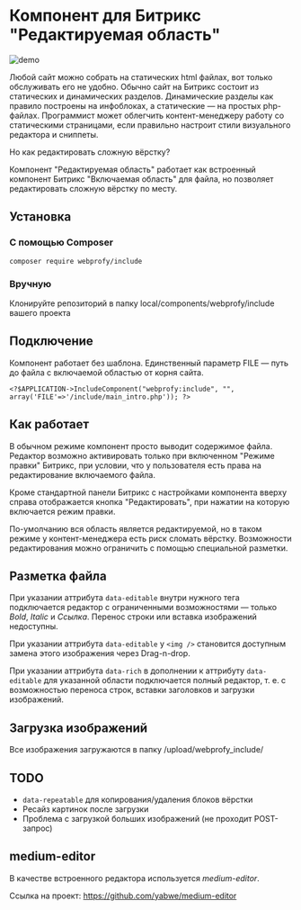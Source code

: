 # Компонент для Битрикс "Редактируемая область"

![demo](https://nukinuki.github.io/include/img/edit_demo.gif)

Любой сайт можно собрать на статических html файлах, вот только обслуживать его не удобно.
Обычно сайт на Битрикс состоит из статических и динамических разделов.
Динамические разделы как правило построены на инфоблоках, а статические — на простых php-файлах.
Программист может облегчить контент-менеджеру работу со статическими страницами, если правильно
настроит стили визуального редактора и сниппеты.

Но как редактировать сложную вёрстку? 

Компонент "Редактируемая область" работает как встроенный компонент Битрикс "Включаемая область" для файла,
но позволяет редактировать сложную вёрстку по месту.

## Установка

### С помощью Composer

```
composer require webprofy/include
```

### Вручную

Клонируйте репозиторий в папку local/components/webprofy/include вашего проекта

## Подключение

Компонент работает без шаблона. Единственный параметр FILE — путь до файла с включаемой областью от корня сайта.

```
<?$APPLICATION->IncludeComponent("webprofy:include", "", array('FILE'=>'/include/main_intro.php')); ?>
```

## Как работает

В обычном режиме компонент просто выводит содержимое файла.
Редактор возможно активировать только при включенном "Режиме правки" Битрикс,
при условии, что у пользователя есть права на редактирование включаемого файла.

Кроме стандартной панели Битрикс с настройками компонента вверху справа отображается кнопка "Редактировать",
при нажатии на которую включается режим правки.

По-умолчанию вся область является редактируемой, но в таком режиме у контент-менеджера есть риск сломать вёрстку.
Возможности редактирования можно ограничить с помощью специальной разметки.

## Разметка файла

При указании аттрибута `data-editable` внутри нужного тега подключается редактор с ограниченными возможностями —
только *Bold*, *Italic* и *Ссылка*. Перенос строки или вставка изображений недоступны.

При указании аттрибута `data-editable` у `<img />` становится доступным замена этого изображения через Drag-n-drop.

При указании аттрибута `data-rich` в дополнении к аттрибуту `data-editable` для указанной области подключается
полный редактор, т. е. с возможностью переноса строк, вставки заголовков и загрузки изображений.

## Загрузка изображений

Все изображения загружаются в папку /upload/webprofy_include/

## TODO

- `data-repeatable` для копирования/удаления блоков вёрстки
- Ресайз картинок после загрузки
- Проблема с загрузкой больших изображений (не проходит POST-запрос)

## medium-editor

В качестве встроенного редактора используется *medium-editor*.

Ссылка на проект: https://github.com/yabwe/medium-editor



